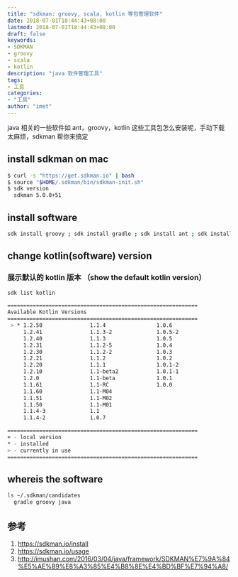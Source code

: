 ```yaml
---
title: "sdkman: groovy, scala, kotlin 等包管理软件"
date: 2018-07-01T18:44:43+08:00
lastmod: 2018-07-01T18:44:43+08:00
draft: false
keywords:
- SDKMAN
- groovy
- scala
- kotlin
description: "java 软件管理工具"
tags:
- 工具
categories:
- "工具"
author: "imet"
---
```


java 相关的一些软件如 ant，groovy，kotlin 这些工具包怎么安装呢，手动下载太麻烦，sdkman 帮你来搞定
<!--more-->

## install sdkman on mac

```bash
$ curl -s "https://get.sdkman.io" | bash
$ source "$HOME/.sdkman/bin/sdkman-init.sh"
$ sdk version
  sdkman 5.0.0+51
```

## install software

```bash
sdk install groovy ; sdk install gradle ; sdk install ant ; sdk install maven ; sdk install kotlin ; sdk install scala
```

## change kotlin(software) version

### 展示默认的 kotlin 版本 （show the default kotlin version）

```bash
sdk list kotlin

============================================================
Available Kotlin Versions
============================================================
 > * 1.2.50               1.1.4                1.0.6
     1.2.41               1.1.3-2              1.0.5-2
     1.2.40               1.1.3                1.0.5
     1.2.31               1.1.2-5              1.0.4
     1.2.30               1.1.2-2              1.0.3
     1.2.21               1.1.2                1.0.2
     1.2.20               1.1.1                1.0.1-2
     1.2.10               1.1-beta2            1.0.1-1
     1.2.0                1.1-beta             1.0.1
     1.1.61               1.1-RC               1.0.0
     1.1.60               1.1-M04
     1.1.51               1.1-M02
     1.1.50               1.1-M01
     1.1.4-3              1.1
     1.1.4-2              1.0.7

============================================================
+ - local version
* - installed
> - currently in use
============================================================
```

## whereis the software

```bash
ls ~/.sdkman/candidates
  gradle groovy java
```

## 参考
1. https://sdkman.io/install
2. https://sdkman.io/usage
3. http://imushan.com/2016/03/04/java/framework/SDKMAN%E7%9A%84%E5%AE%89%E8%A3%85%E4%B8%8E%E4%BD%BF%E7%94%A8/
